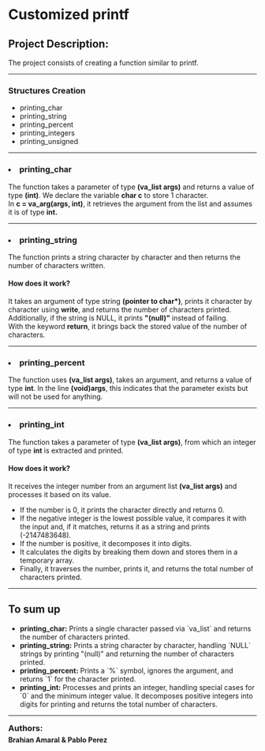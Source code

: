 <H1>Customized printf</H1>
<h2>Project Description:</h2>The project consists of creating a function similar to printf.
<hr>
<h3>Structures Creation</h3>
<ul>
<li>printing_char</li>
<li>printing_string</li>
<li>printing_percent</li>
<li>printing_integers</li>
<li>printing_unsigned</li>
</ul>
<hr>
<h3><strong><li>printing_char</li></strong></h3>
The function takes a parameter of type <strong>(va_list args)</strong> and returns a value of type <strong>(int)</strong>.
We declare the variable <strong>char c</strong> to store 1 character.<br>
In <strong>c = va_arg(args, int)</strong>, it retrieves the argument from the list and assumes it is of type <strong>int.</strong>
<hr>
<h3><strong><li>printing_string</li></strong></h3>
The function prints a string character by character and then returns the number of characters written.
<h4>How does it work?</h4>
It takes an argument of type string <strong>(pointer to char*)</strong>, prints it character by character using <strong>write</strong>, and returns the number of characters printed.<br>
Additionally, if the string is NULL, it prints <strong>"(null)"</strong> instead of failing.<br>
With the keyword <strong>return</strong>, it brings back the stored value of the number of characters.
<hr>
<h3><strong><li>printing_percent</li></strong></h3>
The function uses <strong>(va_list args)</strong>, takes an argument, and returns a value of type <strong>int</strong>.
In the line <strong>(void)args</strong>, this indicates that the parameter exists but will not be used for anything.
<hr>
<h3><strong><li>printing_int</li></strong></h3>
The function takes a parameter of type <strong>(va_list args)</strong>, from which an integer of type <strong>int</strong> is extracted and printed.
<h4>How does it work?</h4>
It receives the integer number from an argument list <strong>(va_list args)</strong> and processes it based on its value.
<ul>
    <li>If the number is 0, it prints the character directly and returns 0.</li>
    <li>If the negative integer is the lowest possible value, it compares it with the input and, if it matches, returns it as a string and prints (-2147483648).</li>
    <li>If the number is positive, it decomposes it into digits.</li>
    <li>It calculates the digits by breaking them down and stores them in a temporary array.</li>
    <li>Finally, it traverses the number, prints it, and returns the total number of characters printed.</li>
</ul>
<hr>
<h2>To sum up</h2>
<ul>
    <li><strong>printing_char:</strong> Prints a single character passed via `va_list` and returns the number of characters printed.</li>
    <li><strong>printing_string:</strong> Prints a string character by character, handling `NULL` strings by printing "(null)" and returning the number of characters printed.</li>
    <li><strong>printing_percent:</strong> Prints a `%` symbol, ignores the argument, and returns `1` for the character printed.</li>
    <li><strong>printing_int:</strong> Processes and prints an integer, handling special cases for `0` and the minimum integer value. It decomposes positive integers into digits for printing and returns the total number of characters.</li>
    </ul>
    <hr>
<div style="line-height: .3;">
    <h3>Authors:</h3> <h4>Brahian Amaral & Pablo Perez</h4>
</div>
